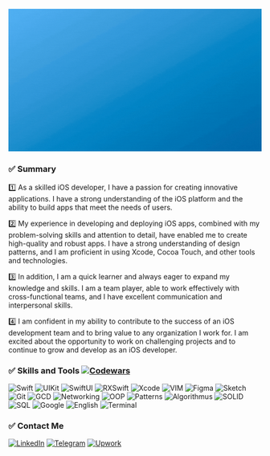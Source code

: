 [![Header](https://github.com/mustafos/mustafos/blob/master/assets/header.gif)](https://mustafos.github.io)

### ✅ Summary
1️⃣ As a skilled iOS developer, I have a passion for creating innovative applications. I have a strong understanding of the iOS platform and the ability to build apps that meet the needs of users.

2️⃣ My experience in developing and deploying iOS apps, combined with my problem-solving skills and attention to detail, have enabled me to create high-quality and robust apps. I have a strong understanding of design patterns, and I am proficient in using Xcode, Cocoa Touch, and other tools and technologies.

3️⃣ In addition, I am a quick learner and always eager to expand my knowledge and skills. I am a team player, able to work effectively with cross-functional teams, and I have excellent communication and interpersonal skills.

4️⃣ I am confident in my ability to contribute to the success of an iOS development team and to bring value to any organization I work for. I am excited about the opportunity to work on challenging projects and to continue to grow and develop as an iOS developer.

### ✅ Skills and Tools [![Codewars](https://www.codewars.com/users/mustafos/badges/small)](https://www.codewars.com/users/mustafos)
![Swift](https://img.shields.io/badge/-Swift-349DDD?style=for-the-badge&logo=swift&logoColor=white)
![UIKit](https://img.shields.io/badge/-UIKit-349DDD?style=for-the-badge&logo=uikit&logoColor=white)
![SwiftUI](https://img.shields.io/badge/-SwiftUI-349DDD?style=for-the-badge&logo=swift&logoColor=white)
![RXSwift](https://img.shields.io/badge/-RXSwift-349DDD?style=for-the-badge&logo=reactivex&logoColor=white)
![Xcode](https://img.shields.io/badge/-Xcode-349DDD?style=for-the-badge&logo=xcode&logoColor=white)
![VIM](https://img.shields.io/badge/-Vim-349DDD?style=for-the-badge&logo=vim&logoColor=white)
![Figma](https://img.shields.io/badge/-Figma-349DDD?style=for-the-badge&logo=figma&logoColor=white)
![Sketch](https://img.shields.io/badge/-Sketch-349DDD?style=for-the-badge&logo=sketch&logoColor=white)
![Git](https://img.shields.io/badge/-Git-349DDD?style=for-the-badge&logo=git&logoColor=white)
![GCD](https://img.shields.io/badge/-Concurrency-349DDD?style=for-the-badge&logo=circle&logoColor=white)
![Networking](https://img.shields.io/badge/-Networking-349DDD?style=for-the-badge&logo=fastapi&logoColor=white)
![OOP](https://img.shields.io/badge/-OOP-349DDD?style=for-the-badge&logo=anaconda&logoColor=white)
![Patterns](https://img.shields.io/badge/-Patterns-349DDD?style=for-the-badge&logo=electron&logoColor=white)
![Algorithmus](https://img.shields.io/badge/-Algorithmus-349DDD?style=for-the-badge&logo=algorithms&logoColor=white)
![SOLID](https://img.shields.io/badge/-S.O.L.I.D-349DDD?style=for-the-badge&logo=solid&logoColor=white)
![SQL](https://img.shields.io/badge/-SQL-349DDD?style=for-the-badge&logo=mysql&logoColor=white)
![Google](https://img.shields.io/badge/-Google-349DDD?style=for-the-badge&logo=google&logoColor=white)
![English](https://img.shields.io/badge/-English-349DDD?style=for-the-badge&logo=googletranslate&logoColor=white)
![Terminal](https://img.shields.io/badge/-Terminal-349DDD?style=for-the-badge&logo=iterm2&logoColor=white)

### ✅ Contact Me 
[![LinkedIn](https://img.shields.io/badge/-LinkedIn-349DDD?style=flat&logo=linkedin&logoColor=white)](urlSocial)
[![Telegram](https://img.shields.io/badge/-Telegram-349DDD?style=flat&logo=telegram&logoColor=white)](urlSocial)
[![Upwork](https://img.shields.io/badge/-Upwork-349DDD?style=flat&logo=upwork&logoColor=white)](urlSocial)
